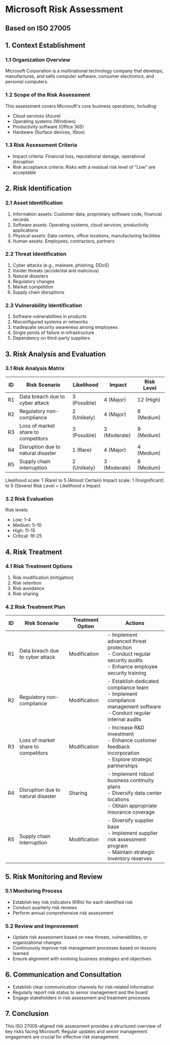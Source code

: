 # Microsoft Risk Assessment
## Based on ISO 27005

## 1. Context Establishment

### 1.1 Organization Overview
Microsoft Corporation is a multinational technology company that develops, manufactures, and sells computer software, consumer electronics, and personal computers.

### 1.2 Scope of the Risk Assessment
This assessment covers Microsoft's core business operations, including:
- Cloud services (Azure)
- Operating systems (Windows)
- Productivity software (Office 365)
- Hardware (Surface devices, Xbox)

### 1.3 Risk Assessment Criteria
- Impact criteria: Financial loss, reputational damage, operational disruption
- Risk acceptance criteria: Risks with a residual risk level of "Low" are acceptable

## 2. Risk Identification

### 2.1 Asset Identification
1. Information assets: Customer data, proprietary software code, financial records
2. Software assets: Operating systems, cloud services, productivity applications
3. Physical assets: Data centers, office locations, manufacturing facilities
4. Human assets: Employees, contractors, partners

### 2.2 Threat Identification
1. Cyber attacks (e.g., malware, phishing, DDoS)
2. Insider threats (accidental and malicious)
3. Natural disasters
4. Regulatory changes
5. Market competition
6. Supply chain disruptions

### 2.3 Vulnerability Identification
1. Software vulnerabilities in products
2. Misconfigured systems or networks
3. Inadequate security awareness among employees
4. Single points of failure in infrastructure
5. Dependency on third-party suppliers

## 3. Risk Analysis and Evaluation

### 3.1 Risk Analysis Matrix

| ID | Risk Scenario | Likelihood | Impact | Risk Level |
|----|---------------|------------|--------|------------|
| R1 | Data breach due to cyber attack | 3 (Possible) | 4 (Major) | 12 (High) |
| R2 | Regulatory non-compliance | 2 (Unlikely) | 4 (Major) | 8 (Medium) |
| R3 | Loss of market share to competitors | 3 (Possible) | 3 (Moderate) | 9 (Medium) |
| R4 | Disruption due to natural disaster | 1 (Rare) | 4 (Major) | 4 (Medium) |
| R5 | Supply chain interruption | 2 (Unlikely) | 3 (Moderate) | 6 (Medium) |

Likelihood scale: 1 (Rare) to 5 (Almost Certain)
Impact scale: 1 (Insignificant) to 5 (Severe)
Risk Level = Likelihood x Impact

### 3.2 Risk Evaluation
Risk levels:
- Low: 1-4
- Medium: 5-10
- High: 11-15
- Critical: 16-25

## 4. Risk Treatment

### 4.1 Risk Treatment Options
1. Risk modification (mitigation)
2. Risk retention
3. Risk avoidance
4. Risk sharing

### 4.2 Risk Treatment Plan

| ID | Risk Scenario | Treatment Option | Actions |
|----|---------------|-------------------|---------|
| R1 | Data breach due to cyber attack | Modification | - Implement advanced threat protection<br>- Conduct regular security audits<br>- Enhance employee security training |
| R2 | Regulatory non-compliance | Modification | - Establish dedicated compliance team<br>- Implement compliance management software<br>- Conduct regular internal audits |
| R3 | Loss of market share to competitors | Modification | - Increase R&D investment<br>- Enhance customer feedback incorporation<br>- Explore strategic partnerships |
| R4 | Disruption due to natural disaster | Sharing | - Implement robust business continuity plans<br>- Diversify data center locations<br>- Obtain appropriate insurance coverage |
| R5 | Supply chain interruption | Modification | - Diversify supplier base<br>- Implement supplier risk assessment program<br>- Maintain strategic inventory reserves |

## 5. Risk Monitoring and Review

### 5.1 Monitoring Process
- Establish key risk indicators (KRIs) for each identified risk
- Conduct quarterly risk reviews
- Perform annual comprehensive risk assessment

### 5.2 Review and Improvement
- Update risk assessment based on new threats, vulnerabilities, or organizational changes
- Continuously improve risk management processes based on lessons learned
- Ensure alignment with evolving business strategies and objectives

## 6. Communication and Consultation

- Establish clear communication channels for risk-related information
- Regularly report risk status to senior management and the board
- Engage stakeholders in risk assessment and treatment processes

## 7. Conclusion

This ISO 27005-aligned risk assessment provides a structured overview of key risks facing Microsoft. Regular updates and senior management engagement are crucial for effective risk management.
